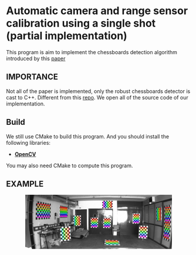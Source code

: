 # Automatic camera and range sensor calibration using a single shot (**partial implementation**)

This program is aim to implement the chessboards detection algorithm introduced by this [paper](https://cn.bing.com/academic/profile?id=48bac0b01b22b24028a5e6110335d107&encoded=0&v=paper_preview&mkt=zh-cn)


## **IMPORTANCE**
Not all of the paper is implemented, only the robust chessboards detector is cast to C++. Different from this [repo](https://github.com/onlyliucat/Multi-chessboard-Corner-extraction-detection-). We open all of the source code of our implementation.


## Build

We still use CMake to build this program. And you should install the following libraries:

* [**OpenCV**](https://opencv.org/)

You may also need CMake to compute this program.

## EXAMPLE
<div align="center">
<img src="data/results/00.png" width="400" alt="result" />
</div>
